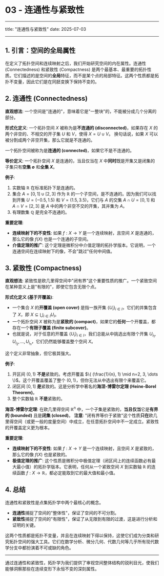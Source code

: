 # 03 - 连通性与紧致性

---

title: "连通性与紧致性"
date: 2025-07-03

---

## 1. 引言：空间的全局属性

在定义了拓扑空间和连续映射之后，我们开始研究空间的内在属性。连通性 (Connectedness) 和紧致性 (Compactness) 是两个最基本、最重要的拓扑性质。它们描述的是空间的**全局**特征，而不是某个点的局部特征。这两个性质都是拓扑不变量，因此它们是在同胚变换下保持不变的。

## 2. 连通性 (Connectedness)

**直观想法**: 一个空间是"连通的"，意味着它是"一整块"的，不能被分成几个分离的部分。

**形式化定义**:
一个拓扑空间 $X$ 被称为是**不连通的 (disconnected)**，如果存在 $X$ 的两个非空的、不相交的开子集 $U$ 和 $V$，使得 $X = U \cup V$。
换句话说，如果 $X$ 可以被分割成两个非空开集，那么它就是不连通的。

一个拓扑空间被称为是**连通的 (connected)**，如果它不是不连通的。

**等价定义**:
一个拓扑空间 $X$ 是连通的，当且仅当在 $X$ 中**同时**既是开集又是闭集的子集只有**空集 $\emptyset$** 和**全集 $X$**。

**例子**:
1.  实数轴 $\mathbb{R}$ 在标准拓扑下是连通的。
2.  集合 $A = [0, 1] \cup [2, 3]$ 作为 $\mathbb{R}$ 的一个子空间，是不连通的。因为我们可以找到开集 $U = (-0.5, 1.5)$ 和 $V = (1.5, 3.5)$，它们与 $A$ 的交集 $A \cap U = [0,1]$ 和 $A \cap V = [2,3]$ 是 $A$ 中的两个非空不交的开集，其并集为 $A$。
3.  有理数集 $\mathbb{Q}$ 是完全不连通的。

**重要定理**:
- **连续映射下的不变性**: 如果 $f: X \to Y$ 是一个连续映射，且空间 $X$ 是连通的，那么它的像 $f(X)$ 也是一个连通的子空间。
- **介值定理的推广**: 这个定理是微积分中介值定理的拓扑学版本。它说明，一个连通空间在连续映射下的像，不会"跳过"任何中间值。

## 3. 紧致性 (Compactness)

**直观想法**: 紧致性是欧几里得空间中"闭有界"这个重要性质的推广。一个紧致空间在某种意义上是"有限的"，即使它包含无限个点。

**形式化定义 (基于开覆盖)**:
- 一个集合 $X$ 的**开覆盖 (open cover)** 是指一族开集 $\{U_i\}_{i \in I}$，它们的并集包含了 $X$，即 $X \subseteq \bigcup_{i \in I} U_i$。
- 一个拓扑空间 $X$ 被称为是**紧致的 (compact)**，如果它的**任何**一个开覆盖，都存在一个**有限子覆盖 (finite subcover)**。
- 也就是说，对于任意的开覆盖 $\{U_i\}_{i \in I}$，我们总能从中挑选出有限个开集 $U_{i_1}, U_{i_2}, \dots, U_{i_n}$，它们仍然能够覆盖整个空间 $X$。

这个定义非常抽象，但它极其强大。

**例子**:
1.  开区间 $(0, 1)$ **不是**紧致的。考虑开覆盖 $\{ (\frac{1}{n}, 1) \mid n=2, 3, \dots \}$。这个开覆盖覆盖了整个 $(0,1)$，但你无法从中选出有限个来覆盖它。
2.  闭区间 $[0, 1]$ **是**紧致的。这是分析学中著名的**海涅-博雷尔定理 (Heine-Borel Theorem)**。
3.  整个实数轴 $\mathbb{R}$ **不是**紧致的。

**海涅-博雷尔定理**:
在欧几里得空间 $\mathbb{R}^n$ 中，一个子集是紧致的，**当且仅当**它是**有界的 (bounded)** 且是**闭集 (closed)**。
**注意**: "闭有界等价于紧致"这个性质**只在**欧几里得空间（或更一般的度量空间）中成立，在任意拓扑空间中不一定成立。紧致性的开覆盖定义更为根本。

**重要定理**:
- **连续映射下的不变性**: 如果 $f: X \to Y$ 是一个连续映射，且空间 $X$ 是紧致的，那么它的像 $f(X)$ 也是紧致的。
- **极值定理的推广**: 这个性质是微积分中极值定理（闭区间上的连续函数必有最大最小值）的拓扑学版本。它表明，任何从一个紧致空间 $X$ 到实数轴 $\mathbb{R}$ 的连续函数 $f: X \to \mathbb{R}$，都必定能取到它的最大值和最小值。

## 4. 总结

连通性和紧致性是点集拓扑学中两个最核心的概念。

- **连通性**捕捉了空间的"整体性"，保证了空间的不可分割。
- **紧致性**捕捉了空间的"有限性"，保证了从无限到有限的过渡，这是进行分析和证明的关键。

这两个性质都是拓扑不变量，并且在连续映射下得以保持，这使它们成为分类和研究拓扑空间的强大工具。它们在数学分析、微分几何、代数几何等几乎所有现代数学分支中都扮演着不可或缺的角色。

---

通过连通性和紧致性，拓扑学为我们提供了审视空间整体结构的锐利目光，使我们能够洞察那些在连续变形下永恒不变的深刻属性。
